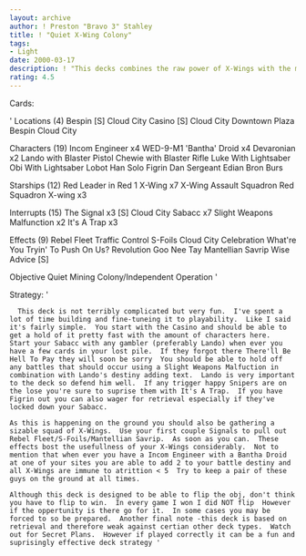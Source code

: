 ```yaml
---
layout: archive
author: ! Preston "Bravo 3" Stahley
title: ! "Quiet X-Wing Colony"
tags:
- Light
date: 2000-03-17
description: ! "This decks combines the raw power of X-Wings with the manipulation and retrieval of Cloud City Sabacc."
rating: 4.5
---
```

Cards: 

'
Locations (4)
Bespin [S]
Cloud City Casino [S]
Cloud City Downtown Plaza
Bespin Cloud City

Characters (19)
Incom Engineer x4
WED-9-M1 'Bantha' Droid x4
Devaronian x2
Lando with Blaster Pistol
Chewie with Blaster Rifle
Luke With Lightsaber
Obi With Lightsaber
Lobot
Han Solo
Figrin Dan
Sergeant Edian
Bron Burs

Starships (12)
Red Leader in Red 1
X-Wing x7
X-Wing Assault Squadron
Red Squadron X-wing x3

Interrupts (15)
The Signal x3 [S]
Cloud City Sabacc x7
Slight Weapons Malfunction x2
It's A Trap x3

Effects (9)
Rebel Fleet
Traffic Control
S-Foils
Cloud City Celebration
What're You Tryin' To Push On Us?
Revolution
Goo Nee Tay
Mantellian Savrip
Wise Advice [S]

Objective
Quiet Mining Colony/Independent Operation '

Strategy: '

	  This deck is not terribly complicated but very fun.  I've spent a lot of time building and fine-tuneing it to playability.  Like I said it's fairly simple.  You start with the Casino and should be able to get a hold of it pretty fast with the amount of characters here.  Start your Sabacc with any gambler (preferably Lando) when ever you have a few cards in your lost pile.  If they forgot there There'll Be Hell To Pay they will soon be sorry  You should be able to hold off any battles that should occur using a Slight Weapons Malfuction in combination with Lando's destiny adding text.  Lando is very important to the deck so defend him well.  If any trigger happy Snipers are on the lose you're sure to suprise them with It's A Trap.  If you have Figrin out you can also wager for retrieval especially if they've locked down your Sabacc.

    As this is happening on the ground you should also be gathering a sizable squad of X-Wings.  Use your first couple Signals to pull out Rebel Fleet/S-Foils/Mantellian Savrip.  As soon as you can.	These effects bost the usefullness of your X-Wings considerably.  Not to mention that when ever you have a Incom Engineer with a Bantha Droid at one of your sites you are able to add 2 to your battle destiny and all X-Wings are immune to atrittion < 5  Try to keep a pair of these guys on the ground at all times.

    Although this deck is designed to be able to flip the obj, don't think you have to flip to win.  In every game I won I did NOT flip  However if the oppertunity is there go for it.  In some cases you may be forced to so be prepared.  Another final note -this deck is based on retrieval and therefore weak against certian other deck types.  Watch out for Secret Plans.  However if played correctly it can be a fun and suprisingly effective deck strategy '